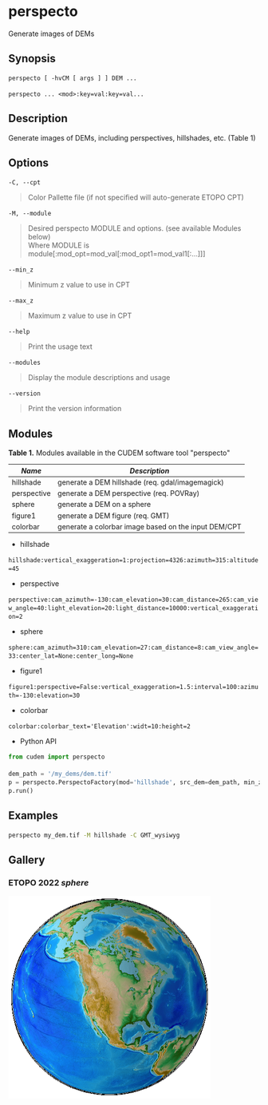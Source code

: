 # perspecto

Generate images of DEMs

## Synopsis

```
perspecto [ -hvCM [ args ] ] DEM ...

perspecto ... <mod>:key=val:key=val...
```

## Description

Generate images of DEMs, including perspectives, hillshades, etc. (Table 1)

## Options
`-C, --cpt`

> Color Pallette file (if not specified will auto-generate ETOPO CPT)

`-M, --module`

> Desired perspecto MODULE and options. (see available Modules below)\
> Where MODULE is module[:mod_opt=mod_val[:mod_opt1=mod_val1[:...]]]

`--min_z`

> Minimum z value to use in CPT

`--max_z`

> Maximum z value to use in CPT

`--help`

> Print the usage text

`--modules`

> Display the module descriptions and usage

`--version`

> Print the version information

## Modules

**Table 1.** Modules available in the CUDEM software tool "perspecto"

|  ***Name***  |  ***Description*** |
|----------------------|----------------------------------|
| hillshade | generate a DEM hillshade (req. gdal/imagemagick) |
| perspective | generate a DEM perspective (req. POVRay) |
| sphere | generate a DEM on a sphere |
| figure1 | generate a DEM figure (req. GMT) |
| colorbar | generate a colorbar image based on the input DEM/CPT |

* hillshade

```hillshade:vertical_exaggeration=1:projection=4326:azimuth=315:altitude=45```

* perspective

```perspective:cam_azimuth=-130:cam_elevation=30:cam_distance=265:cam_view_angle=40:light_elevation=20:light_distance=10000:vertical_exaggeration=2```

* sphere

```sphere:cam_azimuth=310:cam_elevation=27:cam_distance=8:cam_view_angle=33:center_lat=None:center_long=None```

* figure1

```figure1:perspective=False:vertical_exaggeration=1.5:interval=100:azimuth=-130:elevation=30```

* colorbar

```colorbar:colorbar_text='Elevation':widt=10:height=2```

* Python API

```python
from cudem import perspecto

dem_path = '/my_dems/dem.tif'
p = perspecto.PerspectoFactory(mod='hillshade', src_dem=dem_path, min_z=-1000, max_z=100)._acquire_module()
p.run()
```

## Examples

```bash
perspecto my_dem.tif -M hillshade -C GMT_wysiwyg
```

## Gallery

### ETOPO 2022 *sphere*
![](/media/etopo22_northAmerica.png)